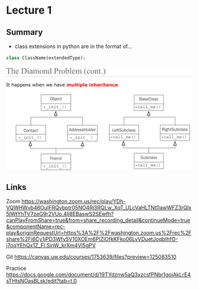 # Lecture 1

## Summary

* class extensions in python are in the format of...

```python
class ClassName(extendedType):
```

![img](./img/diamond-inheritance.png)

## Links

Zoom <https://washington.zoom.us/rec/play/YDh-VQWHWvb46OuIFRQvbptr05NO4Rj3RQLw_XqT_ULcVaHLTNt0awWFZ3rQlx5IWtYhTV7zeG9r2VUo.4Ij8EBaswS2SEwfh?canPlayFromShare=true&from=share_recording_detail&continueMode=true&componentName=rec-play&originRequestUrl=https%3A%2F%2Fwashington.zoom.us%2Frec%2Fshare%2Fi6Cy1jPD3Wfv5V10XOEm6PlZlOfkKFko06LyVDuetJoqbIhfO-j7oqYEhQx1Z_Fl.SinW_krXm4Vl5gPV>

Git <https://canvas.uw.edu/courses/1753639/files?preview=125083510>

Practice <https://docs.google.com/document/d/19TYdznw5aQ3xzcsfPNbr1goiAkLrE4sTHtsNOasBLsk/edit?tab=t.0>
